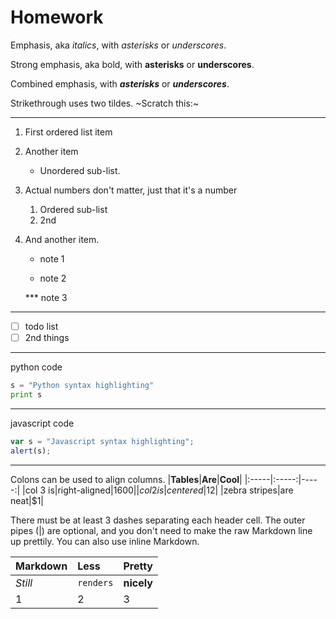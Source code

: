 # Homework

Emphasis, aka *italics*, with *asterisks* or *underscores*.

Strong emphasis, aka bold, with **asterisks** or **underscores**.

Combined emphasis, with ***asterisks*** or ***underscores***.

Strikethrough uses two tildes. ~Scratch this:~

---

1. First ordered list item
2. Another item

   * Unordered sub-list.
   
3. Actual numbers don't matter, just that it's a number

   1. Ordered sub-list
   2. 2nd

5. And another item.
   
   * note 1
   
   * note 2
   
   *** note 3

---

   - [ ] todo list
   - [ ] 2nd things

---
python code
```python
s = "Python syntax highlighting"
print s
```
---
javascript code
```js
var s = "Javascript syntax highlighting";
alert(s);
```
---
Colons can be used to align columns.
|**Tables**|**Are**|**Cool**|
|:-----|:-----:|-----:|
|col 3 is|right-aligned|$1600|
|col 2 is|centered|$12|
|zebra stripes|are neat|$1|

There must be at least 3 dashes separating each header cell.
The outer pipes (|) are optional, and you don't need to make the
raw Markdown line up prettily. You can also use inline Markdown.

|**Markdown**|**Less**|**Pretty**|
|:-----|:-----|:-----|
|*Still*|`renders`|**nicely**|
|1|2|3|


   
